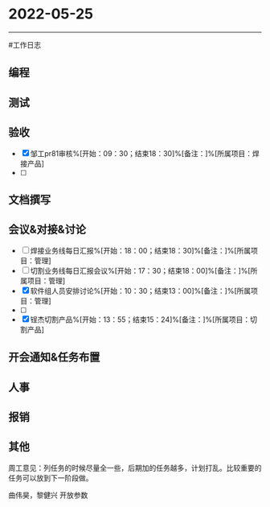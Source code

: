 # 2022-05-25 

---

#工作日志

## 编程



## 测试



## 验收 
- [x] 邹工pr81审核%[开始：09：30；结束18：30]%[备注：]%[所属项目：焊接产品]
- [ ] 


## 文档撰写 



## 会议&对接&讨论

- [ ] 焊接业务线每日汇报%[开始：18：00；结束18：30]%[备注：]%[所属项目：管理]
- [ ] 切割业务线每日汇报会议%[开始：17：30；结束18：00]%[备注：]%[所属项目：管理]
- [x] 软件组人员安排讨论%[开始：10：30；结束13：00]%[备注：]%[所属项目：管理]
- [ ] 
- [x] 锃杰切割产品%[开始：13：55；结束15：24]%[备注：]%[所属项目：切割产品]

## 开会通知&任务布置



## 人事



## 报销



## 其他
周工意见：列任务的时候尽量全一些，后期加的任务越多，计划打乱。比较重要的任务可以放到下一阶段做。

曲伟昊，黎健兴 开放参数

